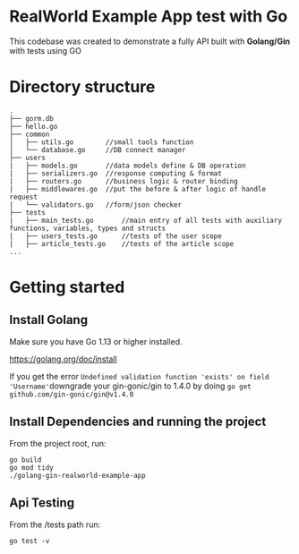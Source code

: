 # RealWorld Example App test with Go

This codebase was created to demonstrate a fully API built with **Golang/Gin** with tests using GO

# Directory structure

```
.
├── gorm.db
├── hello.go
├── common
│   ├── utils.go        //small tools function
│   └── database.go     //DB connect manager
├── users
|   ├── models.go       //data models define & DB operation
|   ├── serializers.go  //response computing & format
|   ├── routers.go      //business logic & router binding
|   ├── middlewares.go  //put the before & after logic of handle request
|   └── validators.go   //form/json checker
├── tests
|   ├── main_tests.go       //main entry of all tests with auxiliary functions, variables, types and structs
|   ├── users_tests.go      //tests of the user scope
|   ├── article_tests.go    //tests of the article scope
...
```

# Getting started

## Install Golang

Make sure you have Go 1.13 or higher installed.

https://golang.org/doc/install

If you get the error `Undefined validation function 'exists' on field 'Username'`downgrade your gin-gonic/gin to 1.4.0
by doing `go get github.com/gin-gonic/gin@v1.4.0`

## Install Dependencies and running the project

From the project root, run:

```
go build
go mod tidy
./golang-gin-realworld-example-app
```

## Api Testing

From the /tests path run:

```
go test -v
```
